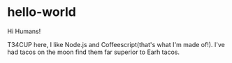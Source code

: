 # hello-world

Hi Humans!

T34CUP here, I like Node.js and Coffeescript(that's what I'm made of!).
I've had tacos on the moon find them far superior to Earh tacos.
